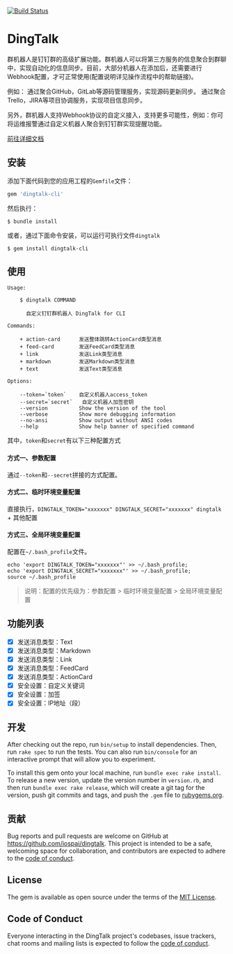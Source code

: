 [![Build Status](https://travis-ci.com/iospai/dingtalk.svg?branch=master)](https://travis-ci.com/iospai/dingtalk)

# DingTalk

群机器人是钉钉群的高级扩展功能。群机器人可以将第三方服务的信息聚合到群聊中，实现自动化的信息同步。目前，大部分机器人在添加后，还需要进行Webhook配置，才可正常使用(配置说明详见操作流程中的帮助链接)。

例如：
通过聚合GitHub，GitLab等源码管理服务，实现源码更新同步。
通过聚合Trello，JIRA等项目协调服务，实现项目信息同步。

另外，群机器人支持Webhook协议的自定义接入，支持更多可能性，例如：你可将运维报警通过自定义机器人聚合到钉钉群实现提醒功能。

[前往详细文档](https://ding-doc.dingtalk.com/doc#/serverapi2/krgddi)
## 安装

添加下面代码到您的应用工程的`Gemfile`文件：

```ruby
gem 'dingtalk-cli'
```

然后执行：

    $ bundle install

或者，通过下面命令安装，可以运行可执行文件`dingtalk`

    $ gem install dingtalk-cli

## 使用

```shell script
Usage:

    $ dingtalk COMMAND

      自定义钉钉群机器人 DingTalk for CLI

Commands:

    + action-card      发送整体跳转ActionCard类型消息
    + feed-card        发送FeedCard类型消息
    + link             发送Link类型消息
    + markdown         发送Markdown类型消息
    + text             发送Text类型消息

Options:

    --token=`token`    自定义机器人access_token
    --secret=`secret`   自定义机器人加签密钥
    --version          Show the version of the tool
    --verbose          Show more debugging information
    --no-ansi          Show output without ANSI codes
    --help             Show help banner of specified command
```
其中，`token`和`secret`有以下三种配置方式
#### 方式一、参数配置
通过`--token`和`--secret`拼接的方式配置。

#### 方式二、临时环境变量配置
直接执行，`DINGTALK_TOKEN="xxxxxxx" DINGTALK_SECRET="xxxxxxx" dingtalk ` + 其他配置

#### 方式三、全局环境变量配置
配置在`~/.bash_profile`文件。
```shell script
echo 'export DINGTALK_TOKEN="xxxxxxx"' >> ~/.bash_profile; 
echo 'export DINGTALK_SECRET="xxxxxxx"' >> ~/.bash_profile; 
source ~/.bash_profile
```

> 说明：配置的优先级为：参数配置 > 临时环境变量配置 > 全局环境变量配置
## 功能列表

- [x] 发送消息类型：Text
- [x] 发送消息类型：Markdown
- [x] 发送消息类型：Link
- [x] 发送消息类型：FeedCard
- [x] 发送消息类型：ActionCard
- [x] 安全设置：自定义关键词
- [x] 安全设置：加签
- [x] 安全设置：IP地址（段）

## 开发

After checking out the repo, run `bin/setup` to install dependencies. Then, run `rake spec` to run the tests. You can also run `bin/console` for an interactive prompt that will allow you to experiment.

To install this gem onto your local machine, run `bundle exec rake install`. To release a new version, update the version number in `version.rb`, and then run `bundle exec rake release`, which will create a git tag for the version, push git commits and tags, and push the `.gem` file to [rubygems.org](https://rubygems.org).

## 贡献

Bug reports and pull requests are welcome on GitHub at https://github.com/iospai/dingtalk. This project is intended to be a safe, welcoming space for collaboration, and contributors are expected to adhere to the [code of conduct](https://github.com/iospai/DingTalk/blob/master/CODE_OF_CONDUCT.md).


## License

The gem is available as open source under the terms of the [MIT License](https://opensource.org/licenses/MIT).

## Code of Conduct

Everyone interacting in the DingTalk project's codebases, issue trackers, chat rooms and mailing lists is expected to follow the [code of conduct](https://github.com/iospai/DingTalk/blob/master/CODE_OF_CONDUCT.md).
